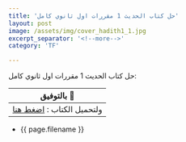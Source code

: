 ```yaml
---
title: 'حل كتاب الحديث 1 مقررات اول ثانوي كامل'
layout: post
image: /assets/img/cover_hadith1_1.jpg
excerpt_separator: '<!--more-->'
category: 'TF'

---
```


حل كتاب الحديث 1 مقررات اول ثانوي كامل<!--more-->:

| بالتوفيق :clap:   |
| ------------ |
| ولتحميل الكتاب  : <a href="/assets/files/Hadith1.pdf" download >اضغط هنا</a>  |

* {{ page.filename }} 
<!--<div class="url">/assets/files/{{ layout.filename }}.pdf</div>-->
